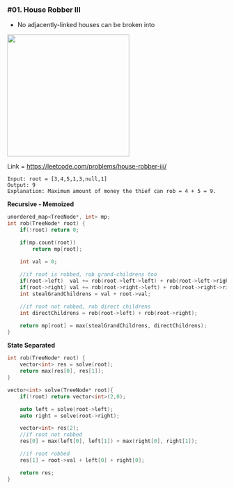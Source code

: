### #01. House Robber III

- No adjacently-linked houses can be broken into

<img width="280px" src="https://user-images.githubusercontent.com/27401142/168736112-3e63e9d4-37f2-47c2-aca9-692ccd5a25de.png">

Link = https://leetcode.com/problems/house-robber-iii/

```
Input: root = [3,4,5,1,3,null,1]
Output: 9
Explanation: Maximum amount of money the thief can rob = 4 + 5 = 9.
```

**Recursive - Memoized**
```cpp
unordered_map<TreeNode*, int> mp;
int rob(TreeNode* root) {
    if(!root) return 0;

    if(mp.count(root))
        return mp[root];

    int val = 0;
    
    //if root is robbed, rob grand-childrens too
    if(root->left)  val += rob(root->left->left) + rob(root->left->right);
    if(root->right) val += rob(root->right->left) + rob(root->right->right);
    int stealGrandChildrens = val + root->val;

    //if root not robbed, rob direct childrens
    int directChildrens = rob(root->left) + rob(root->right);

    return mp[root] = max(stealGrandChildrens, directChildrens);
}
```

**State Separated**
```cpp
int rob(TreeNode* root) {
    vector<int> res = solve(root);
    return max(res[0], res[1]);
}

vector<int> solve(TreeNode* root){
    if(!root) return vector<int>(2,0);

    auto left = solve(root->left);
    auto right = solve(root->right);

    vector<int> res(2);
    //if root not robbed
    res[0] = max(left[0], left[1]) + max(right[0], right[1]);

    //if root robbed
    res[1] = root->val + left[0] + right[0];

    return res;
}
```

